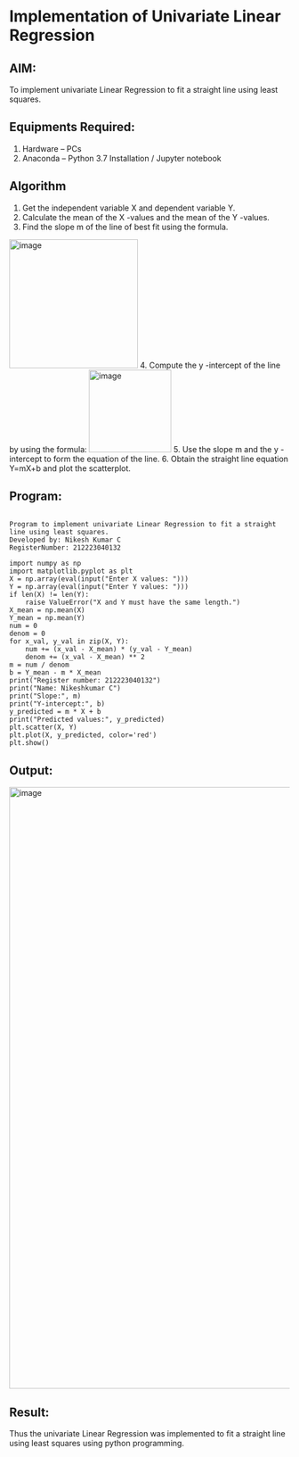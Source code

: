 # Implementation of Univariate Linear Regression
## AIM:
To implement univariate Linear Regression to fit a straight line using least squares.

## Equipments Required:
1. Hardware – PCs
2. Anaconda – Python 3.7 Installation / Jupyter notebook

## Algorithm
1. Get the independent variable X and dependent variable Y.
2. Calculate the mean of the X -values and the mean of the Y -values.
3. Find the slope m of the line of best fit using the formula. 
<img width="231" alt="image" src="https://user-images.githubusercontent.com/93026020/192078527-b3b5ee3e-992f-46c4-865b-3b7ce4ac54ad.png">
4. Compute the y -intercept of the line by using the formula:
<img width="148" alt="image" src="https://user-images.githubusercontent.com/93026020/192078545-79d70b90-7e9d-4b85-9f8b-9d7548a4c5a4.png">
5. Use the slope m and the y -intercept to form the equation of the line.
6. Obtain the straight line equation Y=mX+b and plot the scatterplot.

## Program:
```

Program to implement univariate Linear Regression to fit a straight line using least squares.
Developed by: Nikesh Kumar C
RegisterNumber: 212223040132

import numpy as np
import matplotlib.pyplot as plt
X = np.array(eval(input("Enter X values: ")))
Y = np.array(eval(input("Enter Y values: ")))
if len(X) != len(Y):
    raise ValueError("X and Y must have the same length.")
X_mean = np.mean(X)
Y_mean = np.mean(Y)
num = 0
denom = 0
for x_val, y_val in zip(X, Y):
    num += (x_val - X_mean) * (y_val - Y_mean)
    denom += (x_val - X_mean) ** 2
m = num / denom
b = Y_mean - m * X_mean
print("Register number: 212223040132")
print("Name: Nikeshkumar C")
print("Slope:", m)
print("Y-intercept:", b)
y_predicted = m * X + b
print("Predicted values:", y_predicted)
plt.scatter(X, Y)
plt.plot(X, y_predicted, color='red')
plt.show()
```

## Output:
<img width="1919" height="1079" alt="image" src="https://github.com/user-attachments/assets/a05d55eb-fd5f-4552-92a5-b44b996704f5" />



## Result:
Thus the univariate Linear Regression was implemented to fit a straight line using least squares using python programming.
